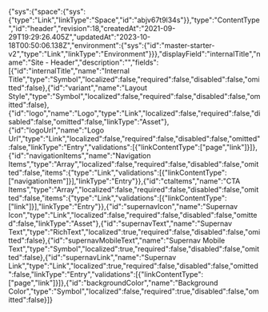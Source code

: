 {"sys":{"space":{"sys":{"type":"Link","linkType":"Space","id":"abjv67t9l34s"}},"type":"ContentType","id":"header","revision":18,"createdAt":"2021-09-29T19:29:26.405Z","updatedAt":"2023-10-18T00:50:06.138Z","environment":{"sys":{"id":"master-starter-v2","type":"Link","linkType":"Environment"}}},"displayField":"internalTitle","name":"Site - Header","description":"","fields":[{"id":"internalTitle","name":"Internal Title","type":"Symbol","localized":false,"required":false,"disabled":false,"omitted":false},{"id":"variant","name":"Layout Style","type":"Symbol","localized":false,"required":false,"disabled":false,"omitted":false},{"id":"logo","name":"Logo","type":"Link","localized":false,"required":false,"disabled":false,"omitted":false,"linkType":"Asset"},{"id":"logoUrl","name":"Logo Url","type":"Link","localized":false,"required":false,"disabled":false,"omitted":false,"linkType":"Entry","validations":[{"linkContentType":["page","link"]}]},{"id":"navigationItems","name":"Navigation Items","type":"Array","localized":false,"required":false,"disabled":false,"omitted":false,"items":{"type":"Link","validations":[{"linkContentType":["navigationItem"]}],"linkType":"Entry"}},{"id":"ctaItems","name":"CTA Items","type":"Array","localized":false,"required":false,"disabled":false,"omitted":false,"items":{"type":"Link","validations":[{"linkContentType":["link"]}],"linkType":"Entry"}},{"id":"supernavIcon","name":"Supernav Icon","type":"Link","localized":false,"required":false,"disabled":false,"omitted":false,"linkType":"Asset"},{"id":"supernavText","name":"Supernav Text","type":"RichText","localized":true,"required":false,"disabled":false,"omitted":false},{"id":"supernavMobileText","name":"Supernav Mobile Text","type":"Symbol","localized":true,"required":false,"disabled":false,"omitted":false},{"id":"supernavLink","name":"Supernav Link","type":"Link","localized":true,"required":false,"disabled":false,"omitted":false,"linkType":"Entry","validations":[{"linkContentType":["page","link"]}]},{"id":"backgroundColor","name":"Background Color","type":"Symbol","localized":false,"required":true,"disabled":false,"omitted":false}]}